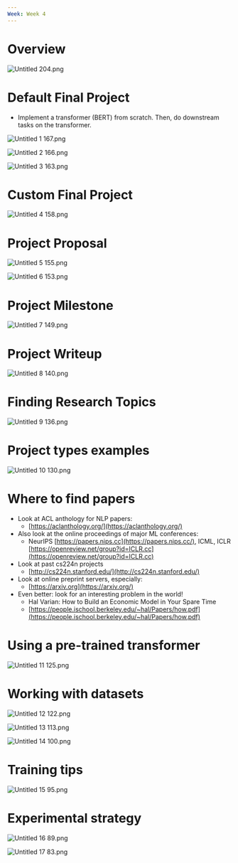 ```yaml
---
Week: Week 4
---
```

# Overview

![Untitled 204.png](attachments/Untitled%20204.png)

# Default Final Project

- Implement a transformer (BERT) from scratch. Then, do downstream tasks on the transformer.

![Untitled 1 167.png](attachments/Untitled%201%20167.png)

![Untitled 2 166.png](attachments/Untitled%202%20166.png)

![Untitled 3 163.png](attachments/Untitled%203%20163.png)

# Custom Final Project

![Untitled 4 158.png](attachments/Untitled%204%20158.png)

# Project Proposal

![Untitled 5 155.png](attachments/Untitled%205%20155.png)

![Untitled 6 153.png](attachments/Untitled%206%20153.png)

# Project Milestone

![Untitled 7 149.png](attachments/Untitled%207%20149.png)

# Project Writeup

![Untitled 8 140.png](attachments/Untitled%208%20140.png)

# Finding Research Topics

![Untitled 9 136.png](attachments/Untitled%209%20136.png)

# Project types examples

![Untitled 10 130.png](attachments/Untitled%2010%20130.png)

# Where to find papers

- Look at ACL anthology for NLP papers:
    - [https://aclanthology.org/](https://aclanthology.org/)
- Also look at the online proceedings of major ML conferences:
    - NeurIPS [https://papers.nips.cc](https://papers.nips.cc/), ICML, ICLR [https://openreview.net/group?id=ICLR.cc](https://openreview.net/group?id=ICLR.cc)
- Look at past cs224n projects
    - [http://cs224n.stanford.edu/](http://cs224n.stanford.edu/)
- Look at online preprint servers, especially:
    - [https://arxiv.org](https://arxiv.org/)
- Even better: look for an interesting problem in the world!
    - Hal Varian: How to Build an Economic Model in Your Spare Time
    - [https://people.ischool.berkeley.edu/~hal/Papers/how.pdf](https://people.ischool.berkeley.edu/~hal/Papers/how.pdf)

# Using a pre-trained transformer

![Untitled 11 125.png](attachments/Untitled%2011%20125.png)

# Working with datasets

![Untitled 12 122.png](attachments/Untitled%2012%20122.png)

![Untitled 13 113.png](attachments/Untitled%2013%20113.png)

![Untitled 14 100.png](attachments/Untitled%2014%20100.png)

# Training tips

![Untitled 15 95.png](attachments/Untitled%2015%2095.png)

# Experimental strategy

![Untitled 16 89.png](attachments/Untitled%2016%2089.png)

![Untitled 17 83.png](attachments/Untitled%2017%2083.png)